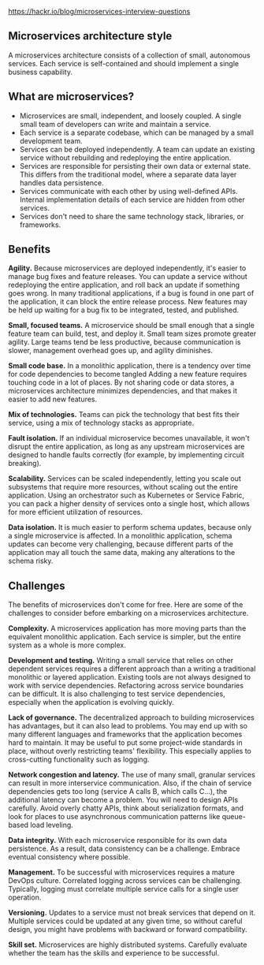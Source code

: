 https://hackr.io/blog/microservices-interview-questions
## Microservices architecture style
A microservices architecture consists of a collection of small, autonomous services. Each service is self-contained and should implement a single business capability.

## What are microservices?

- Microservices are small, independent, and loosely coupled. A single small team of developers can write and maintain a service.
- Each service is a separate codebase, which can be managed by a small development team.
- Services can be deployed independently. A team can update an existing service without rebuilding and redeploying the entire application.
- Services are responsible for persisting their own data or external state. This differs from the traditional model, where a separate data layer handles data persistence.
- Services communicate with each other by using well-defined APIs. Internal implementation details of each service are hidden from other services.
- Services don't need to share the same technology stack, libraries, or frameworks.

## Benefits
**Agility.** Because microservices are deployed independently, it's easier to manage bug fixes and feature releases. You can update a service without redeploying the entire application, and roll back an update if something goes wrong. In many traditional applications, if a bug is found in one part of the application, it can block the entire release process. New features may be held up waiting for a bug fix to be integrated, tested, and published.

**Small, focused teams.** A microservice should be small enough that a single feature team can build, test, and deploy it. Small team sizes promote greater agility. Large teams tend be less productive, because communication is slower, management overhead goes up, and agility diminishes.

**Small code base.** In a monolithic application, there is a tendency over time for code dependencies to become tangled Adding a new feature requires touching code in a lot of places. By not sharing code or data stores, a microservices architecture minimizes dependencies, and that makes it easier to add new features.

**Mix of technologies.** Teams can pick the technology that best fits their service, using a mix of technology stacks as appropriate.

**Fault isolation.** If an individual microservice becomes unavailable, it won't disrupt the entire application, as long as any upstream microservices are designed to handle faults correctly (for example, by implementing circuit breaking).

**Scalability.** Services can be scaled independently, letting you scale out subsystems that require more resources, without scaling out the entire application. Using an orchestrator such as Kubernetes or Service Fabric, you can pack a higher density of services onto a single host, which allows for more efficient utilization of resources.

**Data isolation.** It is much easier to perform schema updates, because only a single microservice is affected. In a monolithic application, schema updates can become very challenging, because different parts of the application may all touch the same data, making any alterations to the schema risky.

## Challenges
The benefits of microservices don't come for free. Here are some of the challenges to consider before embarking on a microservices architecture.

**Complexity.** A microservices application has more moving parts than the equivalent monolithic application. Each service is simpler, but the entire system as a whole is more complex.

**Development and testing.** Writing a small service that relies on other dependent services requires a different approach than a writing a traditional monolithic or layered application. Existing tools are not always designed to work with service dependencies. Refactoring across service boundaries can be difficult. It is also challenging to test service dependencies, especially when the application is evolving quickly.

**Lack of governance.** The decentralized approach to building microservices has advantages, but it can also lead to problems. You may end up with so many different languages and frameworks that the application becomes hard to maintain. It may be useful to put some project-wide standards in place, without overly restricting teams' flexibility. This especially applies to cross-cutting functionality such as logging.

**Network congestion and latency.** The use of many small, granular services can result in more interservice communication. Also, if the chain of service dependencies gets too long (service A calls B, which calls C...), the additional latency can become a problem. You will need to design APIs carefully. Avoid overly chatty APIs, think about serialization formats, and look for places to use asynchronous communication patterns like queue-based load leveling.

**Data integrity.** With each microservice responsible for its own data persistence. As a result, data consistency can be a challenge. Embrace eventual consistency where possible.

**Management.** To be successful with microservices requires a mature DevOps culture. Correlated logging across services can be challenging. Typically, logging must correlate multiple service calls for a single user operation.

**Versioning.** Updates to a service must not break services that depend on it. Multiple services could be updated at any given time, so without careful design, you might have problems with backward or forward compatibility.

**Skill set.** Microservices are highly distributed systems. Carefully evaluate whether the team has the skills and experience to be successful.

